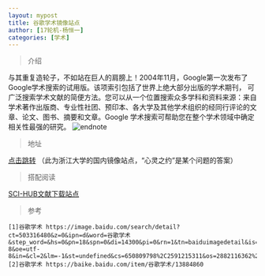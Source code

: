 ```yaml
---
layout: mypost
title: 谷歌学术镜像站点
author: [17轮机-杨恒一]
categories: [学术]
---
```

> 介绍

与其重复造轮子，不如站在巨人的肩膀上！2004年11月，Google第一次发布了Google学术搜索的试用版。该项索引包括了世界上绝大部分出版的学术期刊， 可广泛搜索学术文献的简便方法。您可以从一个位置搜索众多学科和资料来源：来自学术著作出版商、专业性社团、预印本、各大学及其他学术组织的经同行评论的文章、论文、图书、摘要和文章。Google 学术搜索可帮助您在整个学术领域中确定相关性最强的研究。
![endnote](https://timgsa.baidu.com/timg?image&quality=80&size=b9999_10000&sec=1586078792313&di=21fa27c42efa23e8a62a6493da5dcd6d&imgtype=0&src=http%3A%2F%2F5b0988e595225.cdn.sohucs.com%2Fimages%2F20180122%2Fece68e5beef641be8ee5758de5f92b8a.jpeg)

>地址

[点击跳转](https://g.luciaz.me/)
（此为浙江大学的国内镜像站点，“心灵之约”是某个问题的答案）


>搭配阅读

[SCI-HUB文献下载站点](https://mesc.hub/posts/2020/04/03/SCIHUB.html)



> 参考

```
[1]谷歌学术 https://image.baidu.com/search/detail?ct=503316480&z=0&ipn=d&word=谷歌学术&step_word=&hs=0&pn=18&spn=0&di=14300&pi=0&rn=1&tn=baiduimagedetail&is=0%2C0&istype=0&ie=utf-8&oe=utf-8&in=&cl=2&lm=-1&st=undefined&cs=650809798%2C2591215311&os=2882116362%2C50923262&simid=0%2C0&adpicid=0&lpn=0&ln=1157&fr=&fmq=1586068693037_R&fm=&ic=undefined&s=undefined&hd=undefined&latest=undefined&copyright=undefined&se=&sme=&tab=0&width=undefined&height=undefined&face=undefined&ist=&jit=&cg=&bdtype=0&oriquery=&objurl=http%3A%2F%2F5b0988e595225.cdn.sohucs.com%2Fimages%2F20180122%2Fece68e5beef641be8ee5758de5f92b8a.jpeg&fromurl=ippr_z2C%24qAzdH3FAzdH3Fsjw6gtg2_z%26e3Bf5i7_z%26e3Bv54AzdH3Fda8ba8ddAzdH3Fgcdbbbana0_z%26e3Bfip4s&gsm=1&rpstart=0&rpnum=0&islist=&querylist=&force=undefined
[2]谷歌学术 https://baike.baidu.com/item/谷歌学术/13884860
```


